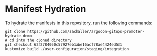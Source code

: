 # Manifest Hydration

To hydrate the manifests in this repository, run the following commands:

```shell
git clone https://github.com/zachaller/argocon-gitops-promoter-hydrate-demo
# cd into the cloned directory
git checkout 62f2784050c57927eb1abe16acf78ae4424ed531
kustomize build ./user-configuration/staging/integration
```
